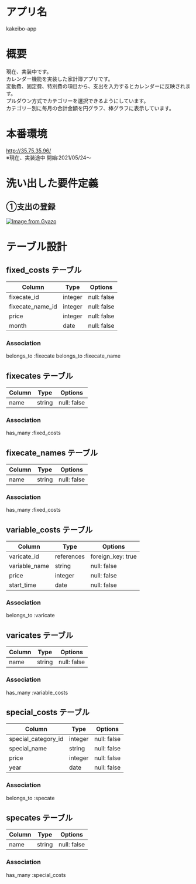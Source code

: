 # アプリ名
kakeibo-app

# 概要
現在、実装中です。<br>
カレンダー機能を実装した家計簿アプリです。<br>
変動費、固定費、特別費の項目から、支出を入力するとカレンダーに反映されます。<br>
プルダウン方式でカテゴリーを選択できるようにしています。<br>
カテゴリー別に毎月の合計金額を円グラフ、棒グラフに表示しています。<br>

# 本番環境
http://35.75.35.96/<br>
※現在、実装途中
開始:2021/05/24〜


# 洗い出した要件定義
## ①支出の登録
[![Image from Gyazo](https://i.gyazo.com/0b8eb74d50636f91616de01c4d182a17.gif)](https://gyazo.com/0b8eb74d50636f91616de01c4d182a17)


# テーブル設計

## fixed_costs テーブル
| Column             | Type   | Options     |
| ------------------ | ------ | ----------- |
| fixecate_id        | integer| null: false |
| fixecate_name_id   | integer| null: false |
| price              | integer| null: false |
| month              | date   | null: false |

### Association
belongs_to :fixecate
belongs_to :fixecate_name

## fixecates テーブル

| Column               | Type       |Options      |
| -------------------- | ---------- | ----------- |
| name                 | string     | null: false |

### Association
has_many :fixed_costs

## fixecate_names テーブル

| Column               | Type       |Options      |
| -------------------- | ---------- | ----------- |
| name                 | string     | null: false |

### Association
has_many :fixed_costs




## variable_costs テーブル

| Column               | Type       |Options            |
| -------------------- | ---------- | ----------------- |
| varicate_id          | references | foreign_key: true |
| variable_name        | string     | null: false |
| price                | integer    | null: false |
| start_time           | date       | null: false |

### Association
belongs_to :varicate

## varicates テーブル

| Column               | Type       |Options                        |
| -------------------- | ---------- | ------------------------------ |
| name                 | string     | null: false |

### Association
has_many :variable_costs




## special_costs テーブル
| Column                | Type       | Options                        |
| --------------------- | ---------- | ------------------------------ |
| special_category_id   | integer    | null: false |
| special_name          | string     | null: false |
| price                 | integer    | null: false |
| year                  | date       | null: false |

### Association
belongs_to :specate

## specates テーブル

| Column               | Type       |Options      |
| -------------------- | ---------- | ----------- |
| name                 | string     | null: false |

### Association
has_many :special_costs
